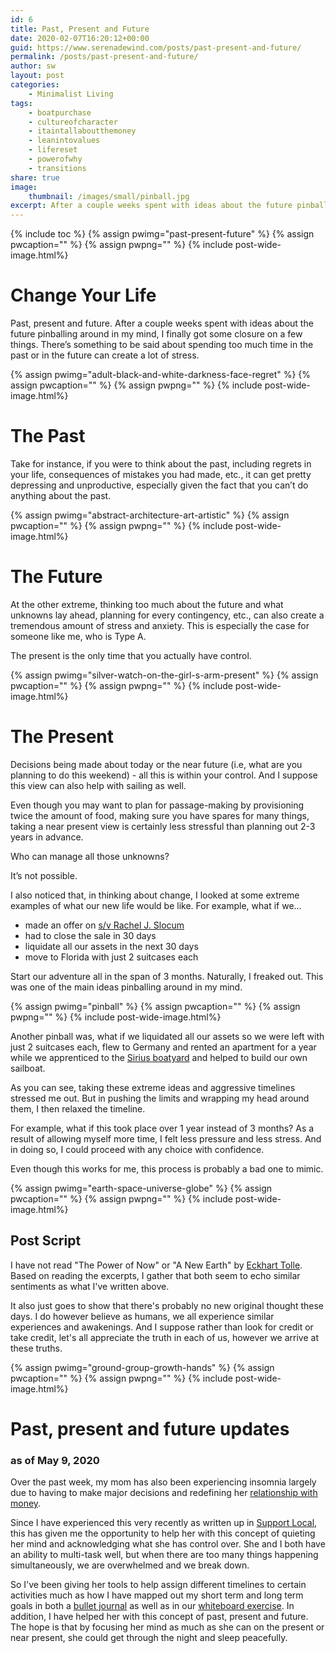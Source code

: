 ```yaml
---
id: 6
title: Past, Present and Future
date: 2020-02-07T16:20:12+00:00
guid: https://www.serenadewind.com/posts/past-present-and-future/
permalink: /posts/past-present-and-future/
author: sw
layout: post
categories:
    - Minimalist Living
tags:
    - boatpurchase
    - cultureofcharacter
    - itaintallaboutthemoney
    - leanintovalues
    - lifereset
    - powerofwhy
    - transitions
share: true
image:
    thumbnail: /images/small/pinball.jpg 
excerpt: After a couple weeks spent with ideas about the future pinballing around in my mind, I finally got some closure on a few things. The present is the only time that you actually have control...
---
```

{% include toc %}
{% assign pwimg="past-present-future" %}
{% assign pwcaption="" %}
{% assign pwpng="" %}
{% include post-wide-image.html%}


# Change Your Life

Past, present and future. After a couple weeks spent with ideas about the future pinballing around in my mind, I finally got some closure on a few things. There’s something to be said about spending too much time in the past or in the future can create a lot of stress.

{% assign pwimg="adult-black-and-white-darkness-face-regret" %}
{% assign pwcaption="" %}
{% assign pwpng="" %}
{% include post-wide-image.html%}


# The Past

Take for instance, if you were to think about the past, including regrets in your life, consequences of mistakes you had made, etc., it can get pretty depressing and unproductive, especially given the fact that you can’t do anything about the past.

{% assign pwimg="abstract-architecture-art-artistic" %}
{% assign pwcaption="" %}
{% assign pwpng="" %}
{% include post-wide-image.html%}


# The Future

At the other extreme, thinking too much about the future and what unknowns lay ahead, planning for every contingency, etc., can also create a tremendous amount of stress and anxiety. This is especially the case for someone like me, who is Type A.

The present is the only time that you actually have control.

{% assign pwimg="silver-watch-on-the-girl-s-arm-present" %}
{% assign pwcaption="" %}
{% assign pwpng="" %}
{% include post-wide-image.html%}


# The Present

Decisions being made about today or the near future (i.e, what are you planning to do this weekend) - all this is within your control. And I suppose this view can also help with sailing as well. 

Even though you may want to plan for passage-making by provisioning twice the amount of food, making sure you have spares for many things, taking a near present view is certainly less stressful than planning out 2-3 years in advance.

Who can manage all those unknowns? 

It’s not possible.

I also noticed that, in thinking about change, I looked at some extreme examples of what our new life would be like. For example, what if we...

- made an offer on [s/v Rachel J. Slocum](/about-rachel-j-slocum/)
- had to close the sale in 30 days
- liquidate all our assets in the next 30 days
- move to Florida with just 2 suitcases each

Start our adventure all in the span of 3 months. Naturally, I freaked out. This was one of the main ideas pinballing around in my mind.

{% assign pwimg="pinball" %}
{% assign pwcaption="" %}
{% assign pwpng="" %}
{% include post-wide-image.html%}


Another pinball was, what if we liquidated all our assets so we were left with just 2 suitcases each, flew to Germany and rented an apartment for a year while we apprenticed to the [Sirius boatyard](https://www.serenadewind.com/posts/boot-2020/ "Boot 2020") and helped to build our own sailboat.

As you can see, taking these extreme ideas and aggressive timelines stressed me out. But in pushing the limits and wrapping my head around them, I then relaxed the timeline.

For example, what if this took place over 1 year instead of 3 months? As a result of allowing myself more time, I felt less pressure and less stress. And in doing so, I could proceed with any choice with confidence.

Even though this works for me, this process is probably a bad one to mimic.

{% assign pwimg="earth-space-universe-globe" %}
{% assign pwcaption="" %}
{% assign pwpng="" %}
{% include post-wide-image.html%}


## Post Script

I have not read "The Power of Now" or "A New Earth" by [Eckhart Tolle](https://www.eckharttolle.com/ "Eckhart Tolle"). Based on reading the excerpts, I gather that both seem to echo similar sentiments as what I've written above.

It also just goes to show that there's probably no new original thought these days. I do however believe as humans, we all experience similar experiences and awakenings. And I suppose rather than look for credit or take credit, let's all appreciate the truth in each of us, however we arrive at these truths. 

{% assign pwimg="ground-group-growth-hands" %}
{% assign pwcaption="" %}
{% assign pwpng="" %}
{% include post-wide-image.html%}
 

# Past, present and future updates

### as of May 9, 2020

Over the past week, my mom has also been experiencing insomnia largely due to having to make major decisions and redefining her [relationship with money](https://www.serenadewind.com/posts/relationship-with-money/ "Relationship with Money").

Since I have experienced this very recently as written up in [Support Local](https://www.serenadewind.com/posts/support-local/ "Support Local"), this has given me the opportunity to help her with this concept of quieting her mind and acknowledging what she has control over. She and I both have an ability to multi-task well, but when there are too many things happening simultaneously, we are overwhelmed and we break down. 

So I've been giving her tools to help assign different timelines to certain activities much as how I have mapped out my short term and long term goals in both a [bullet journal](https://www.serenadewind.com/posts/eye-of-the-storm/ "Eye of the Storm") as well as in our [whiteboard exercise](https://www.serenadewind.com/posts/time-to-go-to-the-whiteboard/ "Time to go to the whiteboard"). In addition, I have helped her with this concept of past, present and future. The hope is that by focusing her mind as much as she can on the present or near present, she could get through the night and sleep peacefully. 